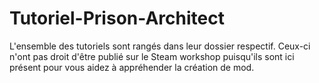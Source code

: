 # Tutoriel-Prison-Architect

L'ensemble des tutoriels sont rangés dans leur dossier respectif. Ceux-ci n'ont pas droit d'être publié sur le Steam workshop puisqu'ils sont ici présent pour vous aidez à appréhender la création de mod.

